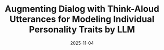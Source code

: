 ---
title: "Augmenting Dialog with Think-Aloud Utterances for Modeling Individual Personality Traits by LLM"
authors: Seiya Ishikura, Hiroaki Yamada, <b>Tatsuya Hiraoka</b>, Hiroaki Yamada, Takenobu Tokunaga
collection: publications
category: nonref
date: 2025-11-04
venue: 'In TAILORING AI: EXPLORING ACTIVE AND PASSIVE LLM PERSONALIZATION (PALS). Workshop at The 2025 Conference on Empirical Methods in Natural Language Processing (EMNLP)'
paperurl: 'https://arxiv.org/abs/2510.09158'
en: 
---